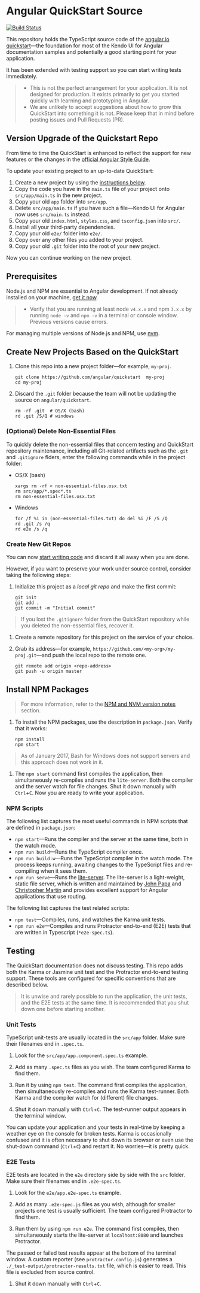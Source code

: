 # Angular QuickStart Source
[![Build Status][travis-badge]][travis-badge-url]

This repository holds the TypeScript source code of the [angular.io quickstart](https://angular.io/docs/ts/latest/quickstart.html)&mdash;the foundation for most of the Kendo UI for Angular documentation samples and potentially a good starting point for your application.

It has been extended with testing support so you can start writing tests immediately.

> * This is not the perfect arrangement for your application. It is not designed for production. It exists primarily to get you started quickly with learning and prototyping in Angular.
> * We are unlikely to accept suggestions about how to grow this QuickStart into something it is not. Please keep that in mind before posting issues and Pull Requests (PR).

## Version Upgrade of the Quickstart Repo

From time to time the QuickStart is enhanced to reflect the support for new features or the changes in the [official Angular Style Guide](https://angular.io/docs/ts/latest/guide/style-guide.html).

To update your existing project to an up-to-date QuickStart:

1. Create a new project by using the [instructions below](#create-a-new-project-based-on-the-quickstart).
1. Copy the code you have in the `main.ts` file of your project onto `src/app/main.ts` in the new project.
1. Copy your old `app` folder into `src/app`.
1. Delete `src/app/main.ts` if you have such a file&mdash;Kendo UI for Angular now uses `src/main.ts` instead.
1. Copy your old `index.html`, `styles.css`, and `tsconfig.json` into `src/`.
1. Install all your third-party dependencies.
1. Copy your old `e2e/` folder into `e2e/`.
1. Copy over any other files you added to your project.
1. Copy your old `.git` folder into the root of your new project.

Now you can continue working on the new project.

## Prerequisites

Node.js and NPM are essential to Angular development. If not already installed on your machine, <a href="https://docs.npmjs.com/getting-started/installing-node" target="_blank" title="Installing Node.js and updating npm">get it now</a>.

> * Verify that you are running at least node `v4.x.x` and npm `3.x.x` by running `node -v` and `npm -v` in a terminal or console window. Previous versions cause errors.

For managing multiple versions of Node.js and NPM, use [nvm](https://github.com/creationix/nvm).

## Create New Projects Based on the QuickStart

1. Clone this repo into a new project folder&mdash;for example, `my-proj`.

    ```shell
    git clone https://github.com/angular/quickstart  my-proj
    cd my-proj
    ```

1. Discard the `.git` folder because the team will not be updating the source on `angular/quickstart`.

    ```shell
    rm -rf .git  # OS/X (bash)
    rd .git /S/Q # windows
    ```

### (Optional) Delete Non-Essential Files

To quickly delete the non-essential files that concern testing and QuickStart repository maintenance, including all Git-related artifacts such as the `.git` and `.gitignore` flders, enter the following commands while in the project folder:

* OS/X (bash)

    ```shell
    xargs rm -rf < non-essential-files.osx.txt
    rm src/app/*.spec*.ts
    rm non-essential-files.osx.txt
    ```

* Windows

    ```shell
    for /f %i in (non-essential-files.txt) do del %i /F /S /Q
    rd .git /s /q
    rd e2e /s /q
    ```

### Create New Git Repos

You can now [start writing code](#start-development) and discard it all away when you are done.

However, if you want to preserve your work under source control, consider taking the following steps:

1. Initialize this project as a *local git repo* and make the first commit:

    ```shell
    git init
    git add .
    git commit -m "Initial commit"
    ```

> If you lost the `.gitignore` folder from the QuickStart repository while you deleted the non-essential files, recover it.

1. Create a remote repository for this project on the service of your choice.

1. Grab its address&mdash;for example, `https://github.com/<my-org>/my-proj.git`&mdash;and push the local repo to the remote one.

    ```shell
    git remote add origin <repo-address>
    git push -u origin master
    ```

## Install NPM Packages

> For more information, refer to the [NPM and NVM version notes](#prerequisites) section.

1. To install the NPM packages, use the description in `package.json`. Verify that it works:

    ```shell
    npm install
    npm start
    ```

> As of January 2017, Bash for Windows does not support servers and this approach does not work in it.

1. The `npm start` command first compiles the application, then simultaneously re-compiles and runs the `lite-server`. Both the compiler and the server watch for file changes. Shut it down manually with `Ctrl`+`C`. Now you are ready to write your application.

### NPM Scripts

The following list captures the most useful commands in NPM scripts that are defined in `package.json`:

* `npm start`&mdash;Runs the compiler and the server at the same time, both in the watch mode.
* `npm run build`&mdash;Runs the TypeScript compiler once.
* `npm run build:w`&mdash;Runs the TypeScript compiler in the watch mode. The process keeps running, awaiting changes to the TypeScript files and re-compiling when it sees them.
* `npm run serve`&mdash;Runs the [lite-server](https://www.npmjs.com/package/lite-server). The lite-server is a light-weight, static file server, which is written and maintained by [John Papa](https://github.com/johnpapa) and [Christopher Martin](https://github.com/cgmartin) and provides excellent support for Angular applications that use routing.

The following list captures the test related scripts:

* `npm test`&mdash;Compiles, runs, and watches the Karma unit tests.
* `npm run e2e`&mdash;Compiles and runs Protractor end-to-end (E2E) tests that are written in Typescript (`*e2e-spec.ts`).

## Testing

The QuickStart documentation does not discuss testing. This repo adds both the Karma or Jasmine unit test and the Protractor end-to-end testing support. These tools are configured for specific conventions that are described below.

> It is unwise and rarely possible to run the application, the unit tests, and the E2E tests at the same time. It is recommended that you shut down one before starting another.

### Unit Tests

TypeScript unit-tests are usually located in the `src/app` folder. Make sure their filenames end in `.spec.ts`.

1. Look for the `src/app/app.component.spec.ts` example.

1. Add as many `.spec.ts` files as you wish. The team configured Karma to find them.

1. Run it by using `npm test`. The command first compiles the application, then simultaneously re-compiles and runs the Karma test-runner. Both Karma and the compiler watch for (different) file changes.

1. Shut it down manually with `Ctrl`+`C`. The test-runner output appears in the terminal window.

You can update your application and your tests in real-time by keeping a weather eye on the console for broken tests. Karma is occasionally confused and it is often necessary to shut down its browser or even use the shut-down command (`Ctrl`+`C`) and restart it. No worries&mdash;it is pretty quick.

### E2E Tests

E2E tests are located in the `e2e` directory side by side with the `src` folder. Make sure their filenames end in `.e2e-spec.ts`.

1. Look for the `e2e/app.e2e-spec.ts` example.

1. Add as many `.e2e-spec.js` files as you wish, although for smaller projects one test is usually sufficient. The team configured Protractor to find them.

1. Run them by using `npm run e2e`. The command first compiles, then simultaneously starts the lite-server at `localhost:8080` and launches Protractor.  

The passed or failed test results appear at the bottom of the terminal window. A custom reporter (see `protractor.config.js`) generates a `./_test-output/protractor-results.txt` file, which is easier to read. This file is excluded from source control.

1. Shut it down manually with `Ctrl`+`C`.

[travis-badge]: https://travis-ci.org/angular/quickstart.svg?branch=master
[travis-badge-url]: https://travis-ci.org/angular/quickstart
